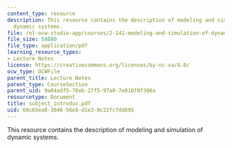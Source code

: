 ```yaml
---
content_type: resource
description: This resource contains the description of modeling and simulation of
  dynamic systems.
file: /ol-ocw-studio-app/courses/2-141-modeling-and-simulation-of-dynamic-systems-fall-2006/60c65ea8304656e8d1e30c22fc7dd695_subject_introduc.pdf
file_size: 58880
file_type: application/pdf
learning_resource_types:
- Lecture Notes
license: https://creativecommons.org/licenses/by-nc-sa/4.0/
ocw_type: OCWFile
parent_title: Lecture Notes
parent_type: CourseSection
parent_uid: 9a04adf5-76eb-27f5-97a0-7e810f0f306a
resourcetype: Document
title: subject_introduc.pdf
uid: 60c65ea8-3046-56e8-d1e3-0c22fc7dd695
---
```

This resource contains the description of modeling and simulation of dynamic systems.